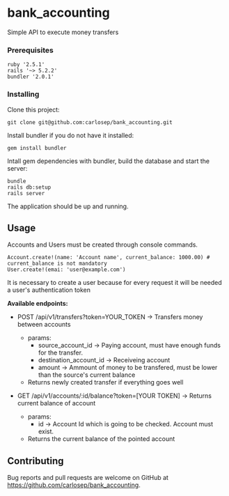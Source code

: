 # bank_accounting

Simple API to execute money transfers

### Prerequisites

```
ruby '2.5.1'
rails '~> 5.2.2'
bundler '2.0.1'
```

### Installing

Clone this project:

```
git clone git@github.com:carlosep/bank_accounting.git
```

Install bundler if you do not have it installed:

```
gem install bundler
```

Intall gem dependencies with bundler, build the database and start the server:

```
bundle
rails db:setup
rails server
```
The application should be up and running.

## Usage

Accounts and Users must be created through console commands.

```
Account.create!(name: 'Account name', current_balance: 1000.00) # current_balance is not mandatory
User.create!(emai: 'user@example.com')
```
It is necessary to create a user because for every request it will be needed a user's authentication token

**Available endpoints:**

* POST /api/v1/transfers?token=YOUR_TOKEN -> Transfers money between accounts  
  * params:  
    * source_account_id -> Paying account, must have enough funds for the transfer.
    * destination_account_id -> Receiveing account
    * amount -> Ammount of money to be transfered, must be lower than the source's current balance
  * Returns newly created transfer if everything goes well

* GET /api/v1/accounts/:id/balance?token=[YOUR TOKEN] -> Returns current balance of account
  * params:
    * id -> Account Id which is going to be checked. Account must exist.
  * Returns the current balance of the pointed account

## Contributing

Bug reports and pull requests are welcome on GitHub at https://github.com/carlosep/bank_accounting.
